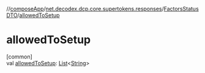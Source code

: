 //[composeApp](../../../index.md)/[net.decodex.dcp.core.supertokens.responses](../index.md)/[FactorsStatusDTO](index.md)/[allowedToSetup](allowed-to-setup.md)

# allowedToSetup

[common]\
val [allowedToSetup](allowed-to-setup.md): [List](https://kotlinlang.org/api/latest/jvm/stdlib/kotlin.collections/-list/index.html)&lt;[String](https://kotlinlang.org/api/latest/jvm/stdlib/kotlin/-string/index.html)&gt;
